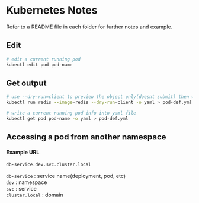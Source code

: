 # Kubernetes Notes

Refer to a README file in each folder for further notes and example.


## Edit

``` bash
# edit a current running pod
kubectl edit pod pod-name
```

## Get output


``` bash
# use --dry-run=client to preview the object only(doesnt submit) then write info into yaml file
kubectl run redis --image=redis --dry-run=client -o yaml > pod-def.yml

# write a current running pod info into yaml file
kubectl get pod pod-name -o yaml > pod-def.yml
```



## Accessing a pod from another namespace
#### Example URL
```bash
db-service.dev.svc.cluster.local
```
`db-service` : service name(deployment, pod, etc)  
`dev` : namespace  
`svc` : service  
`cluster.local` : domain


